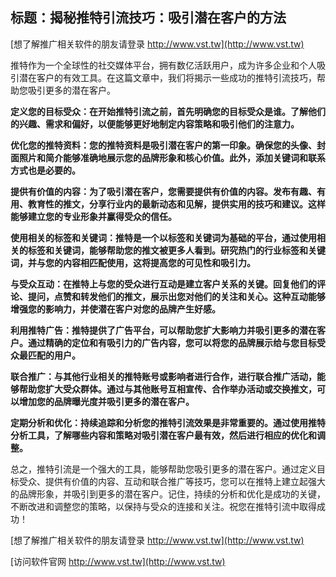 ## **标题：揭秘推特引流技巧：吸引潜在客户的方法**

[想了解推广相关软件的朋友请登录 http://www.vst.tw](http://www.vst.tw)

推特作为一个全球性的社交媒体平台，拥有数亿活跃用户，成为许多企业和个人吸引潜在客户的有效工具。在这篇文章中，我们将揭示一些成功的推特引流技巧，帮助您吸引更多的潜在客户。

**定义您的目标受众：在开始推特引流之前，首先明确您的目标受众是谁。了解他们的兴趣、需求和偏好，以便能够更好地制定内容策略和吸引他们的注意力。**

**优化您的推特资料：您的推特资料是吸引潜在客户的第一印象。确保您的头像、封面照片和简介能够准确地展示您的品牌形象和核心价值。此外，添加关键词和联系方式也是必要的。**

**提供有价值的内容：为了吸引潜在客户，您需要提供有价值的内容。发布有趣、有用、教育性的推文，分享行业内的最新动态和见解，提供实用的技巧和建议。这样能够建立您的专业形象并赢得受众的信任。**

**使用相关的标签和关键词：推特是一个以标签和关键词为基础的平台，通过使用相关的标签和关键词，能够帮助您的推文被更多人看到。研究热门的行业标签和关键词，并与您的内容相匹配使用，这将提高您的可见性和吸引力。**

**与受众互动：在推特上与您的受众进行互动是建立客户关系的关键。回复他们的评论、提问，点赞和转发他们的推文，展示出您对他们的关注和关心。这种互动能够增强您的影响力，并使潜在客户对您的品牌产生好感。**

**利用推特广告：推特提供了广告平台，可以帮助您扩大影响力并吸引更多的潜在客户。通过精确的定位和有吸引力的广告内容，您可以将您的品牌展示给与您目标受众最匹配的用户。**

**联合推广：与其他行业相关的推特账号或影响者进行合作，进行联合推广活动，能够帮助您扩大受众群体。通过与其他账号互相宣传、合作举办活动或交换推文，可以增加您的品牌曝光度并吸引更多的潜在客户。**

**定期分析和优化：持续追踪和分析您的推特引流效果是非常重要的。通过使用推特分析工具，了解哪些内容和策略对吸引潜在客户最有效，然后进行相应的优化和调整。**

总之，推特引流是一个强大的工具，能够帮助您吸引更多的潜在客户。通过定义目标受众、提供有价值的内容、互动和联合推广等技巧，您可以在推特上建立起强大的品牌形象，并吸引到更多的潜在客户。记住，持续的分析和优化是成功的关键，不断改进和调整您的策略，以保持与受众的连接和关注。祝您在推特引流中取得成功！

[想了解推广相关软件的朋友请登录 http://www.vst.tw](http://www.vst.tw)


[访问软件官网 http://www.vst.tw](http://www.vst.tw)
